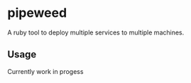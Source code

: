 pipeweed
========

A ruby tool to deploy multiple services to multiple machines.

Usage
-----

Currently work in progess

